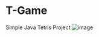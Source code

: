 # T-Game
Simple Java Tetris Project
![image](https://user-images.githubusercontent.com/87211952/200086556-f0fb0594-5c5a-4eae-9b55-6795b38d33fe.png)
